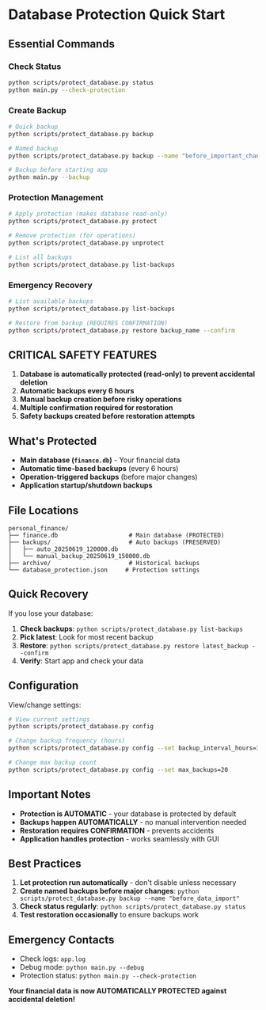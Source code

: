 # Database Protection Quick Start

## Essential Commands

### Check Status
```bash
python scripts/protect_database.py status
python main.py --check-protection
```

### Create Backup
```bash
# Quick backup
python scripts/protect_database.py backup

# Named backup  
python scripts/protect_database.py backup --name "before_important_change"

# Backup before starting app
python main.py --backup
```

### Protection Management
```bash
# Apply protection (makes database read-only)
python scripts/protect_database.py protect

# Remove protection (for operations)
python scripts/protect_database.py unprotect

# List all backups
python scripts/protect_database.py list-backups
```

### Emergency Recovery
```bash
# List available backups
python scripts/protect_database.py list-backups

# Restore from backup (REQUIRES CONFIRMATION)
python scripts/protect_database.py restore backup_name --confirm
```

## CRITICAL SAFETY FEATURES

1. **Database is automatically protected (read-only) to prevent accidental deletion**
2. **Automatic backups every 6 hours** 
3. **Manual backup creation before risky operations**
4. **Multiple confirmation required for restoration**
5. **Safety backups created before restoration attempts**

## What's Protected

- **Main database (`finance.db`)** - Your financial data
- **Automatic time-based backups** (every 6 hours)
- **Operation-triggered backups** (before major changes)
- **Application startup/shutdown backups**

## File Locations

```
personal_finance/
├── finance.db                    # Main database (PROTECTED)
├── backups/                      # Auto backups (PRESERVED)
│   ├── auto_20250619_120000.db
│   └── manual_backup_20250619_150000.db
├── archive/                      # Historical backups
└── database_protection.json     # Protection settings
```

## Quick Recovery

If you lose your database:

1. **Check backups**: `python scripts/protect_database.py list-backups`
2. **Pick latest**: Look for most recent backup
3. **Restore**: `python scripts/protect_database.py restore latest_backup --confirm`
4. **Verify**: Start app and check your data

## Configuration

View/change settings:
```bash
# View current settings
python scripts/protect_database.py config

# Change backup frequency (hours)
python scripts/protect_database.py config --set backup_interval_hours=12

# Change max backup count
python scripts/protect_database.py config --set max_backups=20
```

## Important Notes

- **Protection is AUTOMATIC** - your database is protected by default
- **Backups happen AUTOMATICALLY** - no manual intervention needed
- **Restoration requires CONFIRMATION** - prevents accidents
- **Application handles protection** - works seamlessly with GUI

## Best Practices

1. **Let protection run automatically** - don't disable unless necessary
2. **Create named backups before major changes**: 
   `python scripts/protect_database.py backup --name "before_data_import"`
3. **Check status regularly**: 
   `python scripts/protect_database.py status`
4. **Test restoration occasionally** to ensure backups work

## Emergency Contacts

- Check logs: `app.log`
- Debug mode: `python main.py --debug`
- Protection status: `python main.py --check-protection`

**Your financial data is now AUTOMATICALLY PROTECTED against accidental deletion!** 
